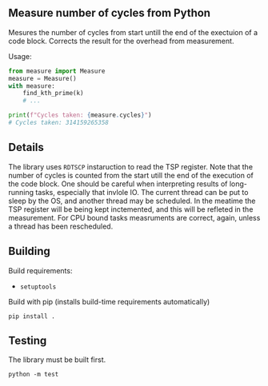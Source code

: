 ## Measure number of cycles from Python
Mesures the number of cycles from start untill the end of the exectuion of a 
code block. Corrects the result for the overhead from measurement. 

Usage: 
```python
from measure import Measure 
measure = Measure()
with measure:
    find_kth_prime(k)
    # ...

print(f"Cycles taken: {measure.cycles}")
# Cycles taken: 314159265358
```

## Details
The library uses `RDTSCP` instaruction to read the TSP register.
Note that the number of cycles is counted from the start utill the end
of the execution of the code block. One should be careful when interpreting
results of long-running tasks, especially that invlole IO. The current
thread can be put to sleep by the OS, and another thread may be scheduled.
In the meatime the TSP register will be being kept inctemented, and this will
be refleted in the measurement. For CPU bound tasks measruments are correct, 
again, unless a thread has been rescheduled. 

## Building
Build requirements:
- `setuptools`

Build with pip (installs build-time requirements automatically)
```
pip install .
```

## Testing
The library must be built first.

```
python -m test
```
